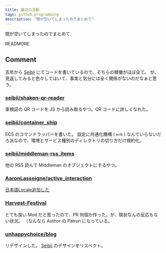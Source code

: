 ```yaml
---
title: 最近の活動
tags: github,programming
description: "間が空いてしまったのでまとめて"
---
```


間が空いてしまったのでまとめて

READMORE

## Comment
去年から [Seibii](https://github.com/seibii) にてコードを書いているので、そちらの稼働がほぼ全て。
が、見返してみると色々してはいて、事実と気分には全く関係がないのだなぁと思う。

### [seibii/shaken-qr-reader](https://github.com/seibii/shaken-qr-reader)
車検証の QR コードを JS から読み取るやつ。QR コードに詳しくなれた。

### [seibii/container_ship](https://github.com/seibii/container_ship)

ECS のコマンドラッパーを書いた。
設定に共通化機構 ( `erb` ) なんていらないだろ派なので、環境とサービス種別のディレクトリの切り方だけ規約化。

### [seibii/middleman-rss_items](https://github.com/seibii/middleman-rss_items)
他の RSS 読んで Middleman のオブジェクトにするやつ。

### [AaronLasseigne/active_interaction](https://github.com/AaronLasseigne/active_interaction)

[日本語Locale追加した](https://github.com/AaronLasseigne/active_interaction/pull/478)

### [Harvest-Festival](https://github.com/PenguinSquad/Harvest-Festival)
とても良い Mod だと思ったので、PR 何個か作った。が、現状なんの反応もない状況。
（なんなら Author の Patron になっている。

### [unhappychoice/blog](https://github.com/seibii/container_ship)

リデザインした。 [Seibii](https://seibii.co.jp) のデザインをリスペクト。
